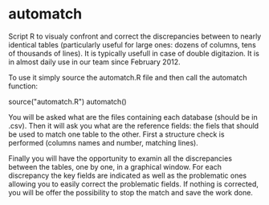 automatch
=========

Script R to visualy confront and correct the discrepancies between to nearly identical tables (particularly useful for large ones: dozens of columns, tens of thousands of lines). 
It is typically usefull in case of double digitazion. It is in almost daily use in our team since February 2012.

To use it simply source the automatch.R file and then call the automatch function:

source("automatch.R")
automatch()

You will be asked what are the files containing each database (should be in .csv). 
Then it will ask you what are the reference fields: the fiels that should be used to match one table to the other.
First a structure check is performed (columns names and number, matching lines).

Finally you will have the opportunity to examin all the discrepancies between the tables, one by one, in a graphical window.
For each discrepancy the key fields are indicated as well as the problematic ones allowing you to easily correct the problematic fields.
If nothing is corrected, you will be offer the possibility to stop the match and save the work done. 
